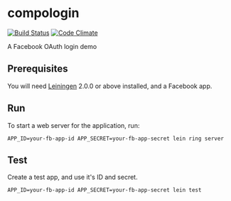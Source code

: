 # compologin

[![Build Status](https://semaphoreci.com/api/v1/danimal/compologin/branches/master/badge.svg)](https://semaphoreci.com/danimal/compologin)
[![Code Climate](https://codeclimate.com/github/d4goxn/compologin/badges/gpa.svg)](https://codeclimate.com/github/d4goxn/compologin)

A Facebook OAuth login demo

## Prerequisites

You will need [Leiningen][] 2.0.0 or above installed, and a Facebook app.

[leiningen]: https://github.com/technomancy/leiningen

## Run

To start a web server for the application, run:

    APP_ID=your-fb-app-id APP_SECRET=your-fb-app-secret lein ring server

## Test

Create a test app, and use it's ID and secret.

    APP_ID=your-fb-app-id APP_SECRET=your-fb-app-secret lein test
